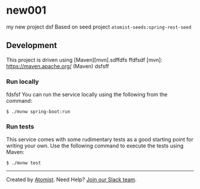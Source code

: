 # new001
my new project
dsf
Based on seed project `atomist-seeds:spring-rest-seed`

## Development

This project is driven using [Maven][mvn].sdffdfs
ffdfsdf
[mvn]: https://maven.apache.org/ (Maven)
dsfsff
### Run locally
fdsfsf
You can run the service locally using the following from the command:

```
$ ./mvnw spring-boot:run
```

### Run tests

This service comes with some rudimentary tests as a good starting
point for writing your own.  Use the following command to execute the
tests using Maven:

```
$ ./mvnw test
```

---

Created by [Atomist][atomist].
Need Help?  [Join our Slack team][slack].

[atomist]: https://www.atomist.com/ (Atomist - How Teams Deliver Software)
[slack]: https://join.atomist.com/ (Atomist Community Slack Workspace)
